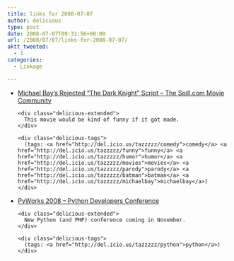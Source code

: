 ```yaml
---
title: links for 2008-07-07
author: delicious
type: post
date: 2008-07-07T09:31:56+00:00
url: /2008/07/07/links-for-2008-07-07/
aktt_tweeted:
  - 1
categories:
  - Linkage

---
```

<ul class="delicious">
  <li>
    <div class="delicious-link">
      <a href="http://my.spill.com/profiles/blog/show?id=947994%3ABlogPost%3A355506">Michael Bay&#8217;s Rejected &#8220;The Dark Knight&#8221; Script &#8211; The Spill.com Movie Community</a>
    </div>
    
    <div class="delicious-extended">
      This movie would be kind of funny if it got made.
    </div>
    
    <div class="delicious-tags">
      (tags: <a href="http://del.icio.us/tazzzzz/comedy">comedy</a> <a href="http://del.icio.us/tazzzzz/funny">funny</a> <a href="http://del.icio.us/tazzzzz/humor">humor</a> <a href="http://del.icio.us/tazzzzz/movies">movies</a> <a href="http://del.icio.us/tazzzzz/parody">parody</a> <a href="http://del.icio.us/tazzzzz/batman">batman</a> <a href="http://del.icio.us/tazzzzz/michaelbay">michaelbay</a>)
    </div>
  </li>
  
  <li>
    <div class="delicious-link">
      <a href="http://pyworks.mtacon.com/">PyWorks 2008 &#8211; Python Developers Conference</a>
    </div>
    
    <div class="delicious-extended">
      New Python (and PHP) conference coming in November.
    </div>
    
    <div class="delicious-tags">
      (tags: <a href="http://del.icio.us/tazzzzz/python">python</a>)
    </div>
  </li>
</ul>